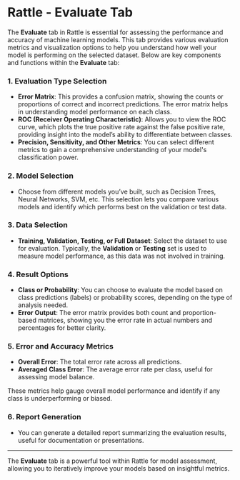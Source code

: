 # Rattle - Evaluate Tab

The **Evaluate** tab in Rattle is essential for assessing the
performance and accuracy of machine learning models. This tab
provides various evaluation metrics and visualization options
to help you understand how well your model is performing on the
selected dataset. Below are key components and functions within
the **Evaluate** tab:

### 1. **Evaluation Type Selection**

   - **Error Matrix**: This provides a confusion matrix, showing
   the counts or proportions of correct and incorrect predictions.
   The error matrix helps in understanding model performance on
   each class.
   - **ROC (Receiver Operating Characteristic)**: Allows you to
   view the ROC curve, which plots the true positive rate against
   the false positive rate, providing insight into the model’s ability
   to differentiate between classes.
   - **Precision, Sensitivity, and Other Metrics**: You can select
   different metrics to gain a comprehensive understanding of your
   model's classification power.

### 2. **Model Selection**

   - Choose from different models you’ve built, such as Decision
   Trees, Neural Networks, SVM, etc. This selection lets you compare
   various models and identify which performs best on the validation
   or test data.

### 3. **Data Selection**

   - **Training, Validation, Testing, or Full Dataset**: Select the
   dataset to use for evaluation. Typically, the **Validation** or
   **Testing** set is used to measure model performance, as this data
   was not involved in training.

### 4. **Result Options**

   - **Class or Probability**: You can choose to evaluate the model
   based on class predictions (labels) or probability scores,
   depending on the type of analysis needed.
   - **Error Output**: The error matrix provides both count and
   proportion-based matrices, showing you the error rate in actual
   numbers and percentages for better clarity.

### 5. **Error and Accuracy Metrics**

   - **Overall Error**: The total error rate across all predictions.
   - **Averaged Class Error**: The average error rate per class,
   useful for assessing model balance.

   These metrics help gauge overall model performance and identify
   if any class is underperforming or biased.

### 6. **Report Generation**

   - You can generate a detailed report summarizing the evaluation
   results, useful for documentation or presentations.

---

The **Evaluate** tab is a powerful tool within Rattle for model
assessment, allowing you to iteratively improve your models based
on insightful metrics.